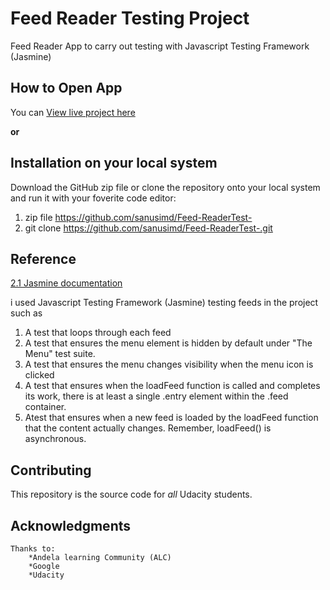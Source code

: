 # Feed Reader Testing Project

 Feed Reader App to carry out testing with Javascript Testing Framework (Jasmine)


## How to Open App

You can [View live project here](https://sanusimd.github.io/Feed-ReaderTest-/) 
 

 **or**

## Installation on your local system
Download the GitHub zip file or clone the repository onto your local system and run it with your foverite code editor: 
1. zip file https://github.com/sanusimd/Feed-ReaderTest-
2. git clone https://github.com/sanusimd/Feed-ReaderTest-.git



## Reference

[2.1 Jasmine documentation](https://jasmine.github.io/2.1/introduction.html)

i used Javascript Testing Framework (Jasmine) testing feeds in the project 
such as 
1. A test that loops through each feed
2.  A test that ensures the menu element is hidden by default under "The Menu" test suite.
3.  A test that ensures the menu changes visibility when the menu icon is clicked
4.  A test that ensures when the loadFeed function is called and completes its work, there is at least a single .entry element within the .feed container.
5.  Atest that ensures when a new feed is loaded by the loadFeed function that the content actually changes. Remember, loadFeed() is asynchronous.


## Contributing

This repository is the source code for _all_ Udacity students. 

## Acknowledgments
    Thanks to:
        *Andela learning Community (ALC)
        *Google
        *Udacity
